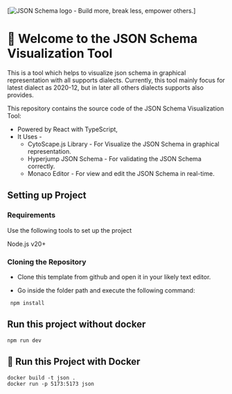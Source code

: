 [![JSON Schema logo - Build more, break less, empower others.](https://raw.githubusercontent.com/json-schema-org/.github/main/assets/json-schema-banner.png)]

# 👋 Welcome to the JSON Schema Visualization Tool

This is a tool which helps to visualize json schema in graphical representation with all supports dialects. Currently, this tool mainly focus for latest dialect as 2020-12, but in later all others dialects supports also provides.

This repository contains the source code of the JSON Schema Visualization Tool:

* Powered by React with TypeScript,
* It Uses -
    * CytoScape.js Library - For Visualize the JSON Schema in graphical representation.
    * Hyperjump JSON Schema - For validating the JSON Schema correctly.
    * Monaco Editor - For view and edit the JSON Schema in real-time.

## Setting up Project    

### Requirements

Use the following tools to set up the project

Node.js v20+

### Cloning the Repository

* Clone this template from github and open it in your likely text editor.



* Go inside the folder path and execute the following command:

```
 npm install
``` 

##  Run this project without docker 

```
npm run dev
```

## 🐳 Run this Project with Docker

```
docker build -t json .
docker run -p 5173:5173 json
```






